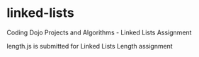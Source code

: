 # linked-lists
Coding Dojo Projects and Algorithms - Linked Lists Assignment

length.js is submitted for Linked Lists Length assignment
